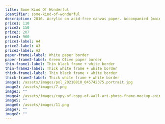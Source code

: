 ```yaml
---
title: Some Kind Of Wonderful
identifier: some-kind-of-wonderful
description: 2016. Acrylic on acid-free canvas paper. Accompanied (mainly) by Joss Stone.
price1: 110
price2: 150
price3: 207
price4: 960
price1-label: A4
price2-label: A3
price3-label: A2
paper-frame1-label: White paper border
paper-frame2-label: Green Olive paper border
thin-frame1-label: Thin black frame + white border
thin-frame2-label: Thick white frame + white border
thick-frame1-label: Thin black frame + white border
thick-frame2-label: Thick white frame + white border
image1: /assets/images/pxl_20210810_045742375.portrait.jpg
image2: /assets/images/7.png
image3: ""
image4: /assets/images/copy-of-copy-of-wall-art-photo-frame-mockup-animated-instagram-story.png
image5: ""
image6: /assets/images/11.png
image7: ""
image8: ""
---
```

